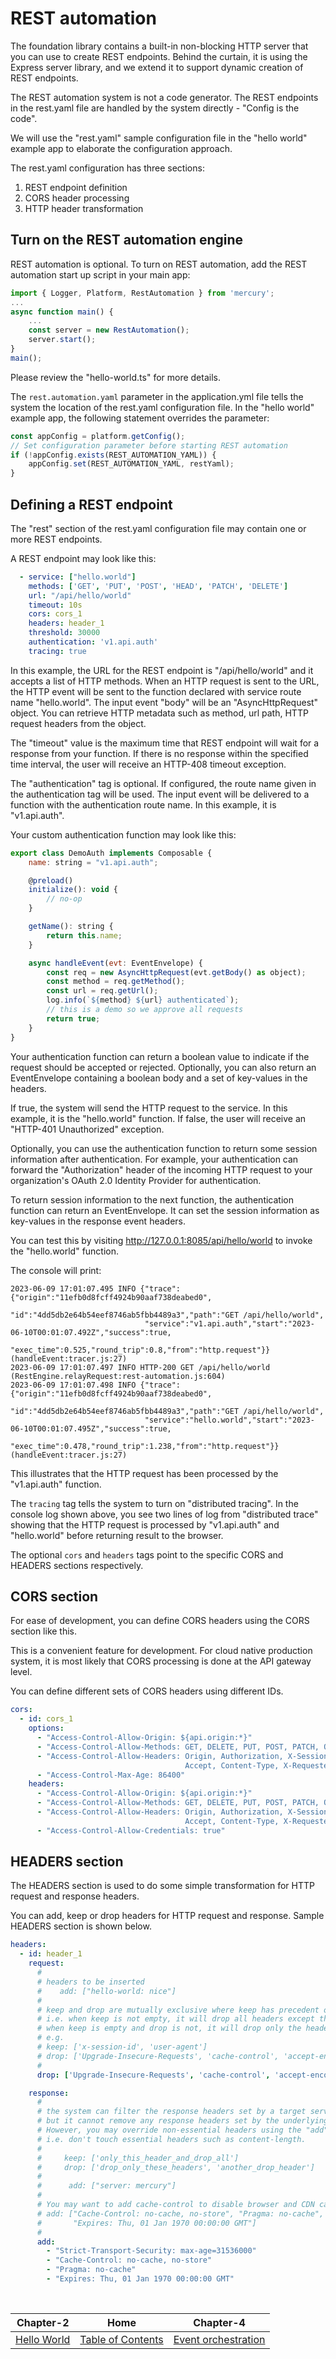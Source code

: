 # REST automation

The foundation library contains a built-in non-blocking HTTP server that you can use to create REST
endpoints. Behind the curtain, it is using the Express server library, and we extend it to support dynamic creation
of REST endpoints.

The REST automation system is not a code generator. The REST endpoints in the rest.yaml file are handled by
the system directly - "Config is the code".

We will use the "rest.yaml" sample configuration file in the "hello world" example app to elaborate the configuration
approach.

The rest.yaml configuration has three sections:

1. REST endpoint definition
2. CORS header processing
3. HTTP header transformation

## Turn on the REST automation engine

REST automation is optional. To turn on REST automation, add the REST automation start up script in your main app:

```javascript
import { Logger, Platform, RestAutomation } from 'mercury';
...
async function main() {
    ...
    const server = new RestAutomation();
    server.start();
}
main();
```

Please review the "hello-world.ts" for more details.

The `rest.automation.yaml` parameter in the application.yml file tells the system the location of the rest.yaml 
configuration file. In the "hello world" example app, the following statement overrides the parameter:

```javascript
const appConfig = platform.getConfig();
// Set configuration parameter before starting REST automation
if (!appConfig.exists(REST_AUTOMATION_YAML)) {
    appConfig.set(REST_AUTOMATION_YAML, restYaml);
}
```

## Defining a REST endpoint

The "rest" section of the rest.yaml configuration file may contain one or more REST endpoints.

A REST endpoint may look like this:

```yaml
  - service: ["hello.world"]
    methods: ['GET', 'PUT', 'POST', 'HEAD', 'PATCH', 'DELETE']
    url: "/api/hello/world"
    timeout: 10s
    cors: cors_1
    headers: header_1
    threshold: 30000
    authentication: 'v1.api.auth'
    tracing: true
```

In this example, the URL for the REST endpoint is "/api/hello/world" and it accepts a list of HTTP methods.
When an HTTP request is sent to the URL, the HTTP event will be sent to the function declared with service
route name "hello.world". The input event "body" will be an "AsyncHttpRequest" object. You can retrieve HTTP
metadata such as method, url path, HTTP request headers from the object.

The "timeout" value is the maximum time that REST endpoint will wait for a response from your function.
If there is no response within the specified time interval, the user will receive an HTTP-408 timeout exception.

The "authentication" tag is optional. If configured, the route name given in the authentication tag will be used.
The input event will be delivered to a function with the authentication route name. In this example, it is
"v1.api.auth".

Your custom authentication function may look like this:

```javascript
export class DemoAuth implements Composable {
    name: string = "v1.api.auth";

    @preload()
    initialize(): void {
        // no-op
    }

    getName(): string {
        return this.name;
    }

    async handleEvent(evt: EventEnvelope) {
        const req = new AsyncHttpRequest(evt.getBody() as object);
        const method = req.getMethod();
        const url = req.getUrl();
        log.info(`${method} ${url} authenticated`);
        // this is a demo so we approve all requests
        return true;
    }
}
```

Your authentication function can return a boolean value to indicate if the request should be accepted or rejected.
Optionally, you can also return an EventEnvelope containing a boolean body and a set of key-values in the headers.

If true, the system will send the HTTP request to the service. In this example, it is the "hello.world" function.
If false, the user will receive an "HTTP-401 Unauthorized" exception.

Optionally, you can use the authentication function to return some session information after authentication.
For example, your authentication can forward the "Authorization" header of the incoming HTTP request to your
organization's OAuth 2.0 Identity Provider for authentication.

To return session information to the next function, the authentication function can return an EventEnvelope.
It can set the session information as key-values in the response event headers.

You can test this by visiting http://127.0.0.1:8085/api/hello/world to invoke the "hello.world" function.

The console will print:
```text
2023-06-09 17:01:07.495 INFO {"trace":{"origin":"11efb0d8fcff4924b90aaf738deabed0",
                              "id":"4dd5db2e64b54eef8746ab5fbb4489a3","path":"GET /api/hello/world",
                              "service":"v1.api.auth","start":"2023-06-10T00:01:07.492Z","success":true,
                              "exec_time":0.525,"round_trip":0.8,"from":"http.request"}} (handleEvent:tracer.js:27)
2023-06-09 17:01:07.497 INFO HTTP-200 GET /api/hello/world (RestEngine.relayRequest:rest-automation.js:604)
2023-06-09 17:01:07.498 INFO {"trace":{"origin":"11efb0d8fcff4924b90aaf738deabed0",
                              "id":"4dd5db2e64b54eef8746ab5fbb4489a3","path":"GET /api/hello/world",
                              "service":"hello.world","start":"2023-06-10T00:01:07.495Z","success":true,
                              "exec_time":0.478,"round_trip":1.238,"from":"http.request"}} (handleEvent:tracer.js:27)                              
```

This illustrates that the HTTP request has been processed by the "v1.api.auth" function.

The `tracing` tag tells the system to turn on "distributed tracing". In the console log shown above, you see
two lines of log from "distributed trace" showing that the HTTP request is processed by "v1.api.auth" and
"hello.world" before returning result to the browser.

The optional `cors` and `headers` tags point to the specific CORS and HEADERS sections respectively.

## CORS section

For ease of development, you can define CORS headers using the CORS section like this.

This is a convenient feature for development. For cloud native production system, it is most likely that
CORS processing is done at the API gateway level.

You can define different sets of CORS headers using different IDs.

```yaml
cors:
  - id: cors_1
    options:
      - "Access-Control-Allow-Origin: ${api.origin:*}"
      - "Access-Control-Allow-Methods: GET, DELETE, PUT, POST, PATCH, OPTIONS"
      - "Access-Control-Allow-Headers: Origin, Authorization, X-Session-Id, X-Correlation-Id,
                                       Accept, Content-Type, X-Requested-With"
      - "Access-Control-Max-Age: 86400"
    headers:
      - "Access-Control-Allow-Origin: ${api.origin:*}"
      - "Access-Control-Allow-Methods: GET, DELETE, PUT, POST, PATCH, OPTIONS"
      - "Access-Control-Allow-Headers: Origin, Authorization, X-Session-Id, X-Correlation-Id, 
                                       Accept, Content-Type, X-Requested-With"
      - "Access-Control-Allow-Credentials: true"
```

## HEADERS section

The HEADERS section is used to do some simple transformation for HTTP request and response headers.

You can add, keep or drop headers for HTTP request and response. Sample HEADERS section is shown below.

```yaml
headers:
  - id: header_1
    request:
      #
      # headers to be inserted
      #    add: ["hello-world: nice"]
      #
      # keep and drop are mutually exclusive where keep has precedent over drop
      # i.e. when keep is not empty, it will drop all headers except those to be kept
      # when keep is empty and drop is not, it will drop only the headers in the drop list
      # e.g.
      # keep: ['x-session-id', 'user-agent']
      # drop: ['Upgrade-Insecure-Requests', 'cache-control', 'accept-encoding', 'host', 'connection']
      #
      drop: ['Upgrade-Insecure-Requests', 'cache-control', 'accept-encoding', 'host', 'connection']

    response:
      #
      # the system can filter the response headers set by a target service,
      # but it cannot remove any response headers set by the underlying servlet container.
      # However, you may override non-essential headers using the "add" directive.
      # i.e. don't touch essential headers such as content-length.
      #
      #     keep: ['only_this_header_and_drop_all']
      #     drop: ['drop_only_these_headers', 'another_drop_header']
      #
      #      add: ["server: mercury"]
      #
      # You may want to add cache-control to disable browser and CDN caching.
      # add: ["Cache-Control: no-cache, no-store", "Pragma: no-cache", 
      #       "Expires: Thu, 01 Jan 1970 00:00:00 GMT"]
      #
      add:
        - "Strict-Transport-Security: max-age=31536000"
        - "Cache-Control: no-cache, no-store"
        - "Pragma: no-cache"
        - "Expires: Thu, 01 Jan 1970 00:00:00 GMT"
```
<br/>

|          Chapter-2          |                   Home                    |              Chapter-4              |
|:---------------------------:|:-----------------------------------------:|:-----------------------------------:|
| [Hello World](CHAPTER-2.md) | [Table of Contents](TABLE-OF-CONTENTS.md) | [Event orchestration](CHAPTER-4.md) |
